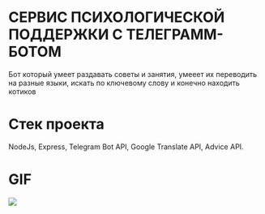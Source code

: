 # СЕРВИС ПСИХОЛОГИЧЕСКОЙ ПОДДЕРЖКИ С ТЕЛЕГРАММ-БОТОМ

Бот который умеет раздавать советы и занятия, умееет их переводить на разные 
языки, искать по ключевому слову и конечно находить котиков

# Стек проекта
NodeJs, Express, Telegram Bot API, Google Translate API, Advice API.

# GIF
![](https://github.com/evgybarabanova/Telegram-Bot-Advice/blob/main/public/gif2.gif)
